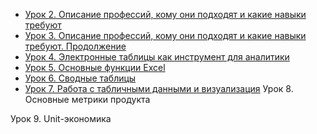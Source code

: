 * [Урок 2. Описание профессий, кому они подходят и какие навыки требуют](https://youtu.be/QFCC0F4RfhE)
* [Урок 3. Описание профессий, кому они подходят и какие навыки требуют. Продолжение](https://youtu.be/Lmc6joF3DzA)
* [Урок 4. Электронные таблицы как инструмент для аналитики](https://youtu.be/Zc6q5kqsx9s)
* [Урок 5. Основные функции Excel](https://youtu.be/c63_Sq47204)
* [Урок 6. Сводные таблицы](https://youtu.be/CjIjnFzNoos)
* [Урок 7. Работа с табличными данными и визуализация](https://youtu.be/-D_dR8Tlv6g)
Урок 8. Основные метрики продукта

Урок 9. Unit-экономика
